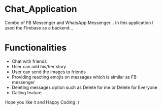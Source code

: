 # Chat_Application
Combo of FB Messenger and WhatsApp Messenger...
In this application I used the Firebase as a backend... 

# Functionalities 

* Chat with friends 
* User can add his/her story
* User can send the images to friends
* Providing reacting emojis on messages which is similar as FB messenger
* Deleting messages option such as Delete for me or Delete for Everyone
* Calling feature
 
Hope you like it and Happy Coding :)
